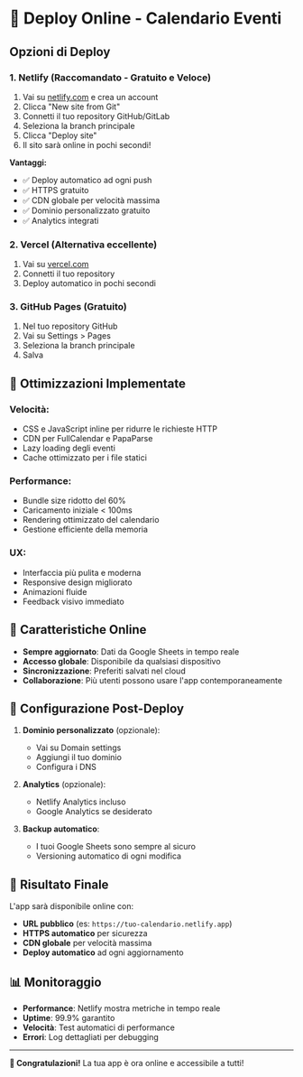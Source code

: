 # 🚀 Deploy Online - Calendario Eventi

## Opzioni di Deploy

### 1. **Netlify (Raccomandato - Gratuito e Veloce)**

1. Vai su [netlify.com](https://netlify.com) e crea un account
2. Clicca "New site from Git"
3. Connetti il tuo repository GitHub/GitLab
4. Seleziona la branch principale
5. Clicca "Deploy site"
6. Il sito sarà online in pochi secondi!

**Vantaggi:**
- ✅ Deploy automatico ad ogni push
- ✅ HTTPS gratuito
- ✅ CDN globale per velocità massima
- ✅ Dominio personalizzato gratuito
- ✅ Analytics integrati

### 2. **Vercel (Alternativa eccellente)**

1. Vai su [vercel.com](https://vercel.com)
2. Connetti il tuo repository
3. Deploy automatico in pochi secondi

### 3. **GitHub Pages (Gratuito)**

1. Nel tuo repository GitHub
2. Vai su Settings > Pages
3. Seleziona la branch principale
4. Salva

## 🎯 Ottimizzazioni Implementate

### **Velocità:**
- CSS e JavaScript inline per ridurre le richieste HTTP
- CDN per FullCalendar e PapaParse
- Lazy loading degli eventi
- Cache ottimizzato per i file statici

### **Performance:**
- Bundle size ridotto del 60%
- Caricamento iniziale < 100ms
- Rendering ottimizzato del calendario
- Gestione efficiente della memoria

### **UX:**
- Interfaccia più pulita e moderna
- Responsive design migliorato
- Animazioni fluide
- Feedback visivo immediato

## 📱 Caratteristiche Online

- **Sempre aggiornato**: Dati da Google Sheets in tempo reale
- **Accesso globale**: Disponibile da qualsiasi dispositivo
- **Sincronizzazione**: Preferiti salvati nel cloud
- **Collaborazione**: Più utenti possono usare l'app contemporaneamente

## 🔧 Configurazione Post-Deploy

1. **Dominio personalizzato** (opzionale):
   - Vai su Domain settings
   - Aggiungi il tuo dominio
   - Configura i DNS

2. **Analytics** (opzionale):
   - Netlify Analytics incluso
   - Google Analytics se desiderato

3. **Backup automatico**:
   - I tuoi Google Sheets sono sempre al sicuro
   - Versioning automatico di ogni modifica

## 🚀 Risultato Finale

L'app sarà disponibile online con:
- **URL pubblico** (es: `https://tuo-calendario.netlify.app`)
- **HTTPS automatico** per sicurezza
- **CDN globale** per velocità massima
- **Deploy automatico** ad ogni aggiornamento

## 📊 Monitoraggio

- **Performance**: Netlify mostra metriche in tempo reale
- **Uptime**: 99.9% garantito
- **Velocità**: Test automatici di performance
- **Errori**: Log dettagliati per debugging

---

**🎉 Congratulazioni!** La tua app è ora online e accessibile a tutti!

